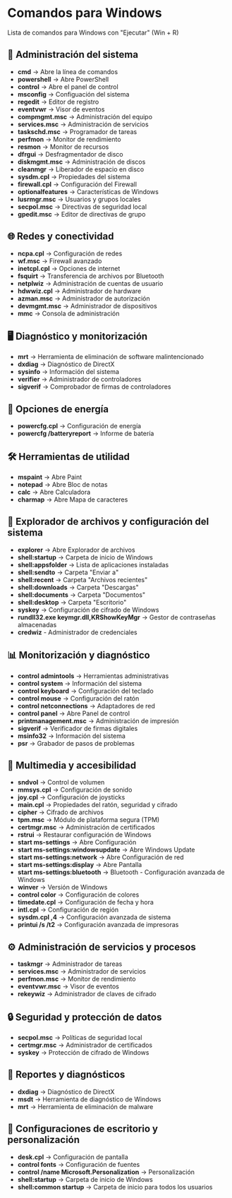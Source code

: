 # Comandos para Windows
Lista de comandos para Windows con "Ejecutar" (Win + R)

## :wrench: Administración del sistema
- **cmd** → Abre la línea de comandos
- **powershell** → Abre PowerShell
- **control** → Abre el panel de control
- **msconfig** → Configuación del sistema
- **regedit** → Editor de registro
- **eventvwr** → Visor de eventos
- **compmgmt.msc** → Administración del equipo
- **services.msc** → Administración de servicios
- **taskschd.msc** → Programador de tareas
- **perfmon** → Monitor de rendimiento
- **resmon** → Monitor de recursos
- **dfrgui** → Desfragmentador de disco
- **diskmgmt.msc** → Administración de discos
- **cleanmgr** → Liberador de espacio en disco
- **sysdm.cpl** → Propiedades del sistema
- **firewall.cpl** → Configuración del Firewall
- **optionalfeatures** → Características de Windows
- **lusrmgr.msc** → Usuarios y grupos locales
- **secpol.msc** → Directivas de seguridad local
- **gpedit.msc** → Editor de directivas de grupo

## :globe_with_meridians: Redes y conectividad
- **ncpa.cpl** → Configuración de redes
- **wf.msc** → Firewall avanzado
- **inetcpl.cpl** → Opciones de internet
- **fsquirt** → Transferencia de archivos por Bluetooth
- **netplwiz** → Administración de cuentas de usuario
- **hdwwiz.cpl** → Administrador de hardware
- **azman.msc** → Administrador de autorización
- **devmgmt.msc** → Administrador de dispositivos
- **mmc** → Consola de administración

## :desktop_computer: Diagnóstico y monitorización
- **mrt** → Herramienta de eliminación de software malintencionado
- **dxdiag** → Diagnóstico de DirectX
- **sysinfo** → Información del sistema
- **verifier** → Administrador de controladores
- **sigverif** → Comprobador de firmas de controladores

## :battery: Opciones de energía
- **powercfg.cpl** → Configuración de energía
- **powercfg /batteryreport** → Informe de batería

## :hammer_and_wrench: Herramientas de utilidad
- **mspaint** → Abre Paint
- **notepad** → Abre Bloc de notas
- **calc** → Abre Calculadora
- **charmap** → Abre Mapa de caracteres

## :open_file_folder: Explorador de archivos y configuración del sistema
- **explorer** → Abre Explorador de archivos
- **shell:startup** → Carpeta de inicio de Windows
- **shell:appsfolder** → Lista de aplicaciones instaladas
- **shell:sendto** → Carpeta "Enviar a"
- **shell:recent** → Carpeta "Archivos recientes"
- **shell:downloads** → Carpeta "Descargas"
- **shell:documents** → Carpeta "Documentos"
- **shell:desktop** → Carpeta "Escritorio"
- **syskey** → Configuración de cifrado de Windows
- **rundll32.exe keymgr.dll,KRShowKeyMgr** → Gestor de contraseñas almacenadas
- **credwiz** - Administrador de credenciales

## :bar_chart: Monitorización y diagnóstico
- **control admintools** → Herramientas administrativas
- **control system** → Información del sistema
- **control keyboard** → Configuración del teclado
- **control mouse** → Configuración del ratón
- **control netconnections** → Adaptadores de red
- **control panel** → Abre Panel de control
- **printmanagement.msc** → Administración de impresión
- **sigverif** → Verificador de firmas digitales
- **msinfo32** → Información del sistema
- **psr** → Grabador de pasos de problemas

## :musical_note: Multimedia y accesibilidad
- **sndvol** → Control de volumen
- **mmsys.cpl** → Configuración de sonido
- **joy.cpl** → Configuración de joysticks
- **main.cpl** → Propiedades del ratón, seguridad y cifrado
- **cipher** → Cifrado de archivos
- **tpm.msc** → Módulo de plataforma segura (TPM)
- **certmgr.msc** → Administración de certificados
- **rstrui** → Restaurar configuración de Windows
- **start ms-settings** → Abre Configuración
- **start ms-settings:windowsupdate** → Abre Windows Update
- **start ms-settings:network** → Abre Configuración de red
- **start ms-settings:display** → Abre Pantalla
- **start ms-settings:bluetooth** → Bluetooth - Configuración avanzada de Windows
- **winver** → Versión de Windows
- **control color** → Configuración de colores
- **timedate.cpl** → Configuración de fecha y hora
- **intl.cpl** → Configuración de región
- **sysdm.cpl ,4** → Configuración avanzada de sistema
- **printui /s /t2** → Configuración avanzada de impresoras

## :gear: Administración de servicios y procesos
- **taskmgr** → Administrador de tareas
- **services.msc** → Administrador de servicios
- **perfmon.msc** → Monitor de rendimiento
- **eventvwr.msc** → Visor de eventos
- **rekeywiz** → Administrador de claves de cifrado

## :lock: Seguridad y protección de datos
- **secpol.msc** → Políticas de seguridad local
- **certmgr.msc** → Administrador de certificados
- **syskey** → Protección de cifrado de Windows

## :memo: Reportes y diagnósticos
- **dxdiag** → Diagnóstico de DirectX
- **msdt** → Herramienta de diagnóstico de Windows
- **mrt** → Herramienta de eliminación de malware

## :art: Configuraciones de escritorio y personalización
- **desk.cpl** → Configuración de pantalla
- **control fonts** → Configuración de fuentes
- **control /name Microsoft.Personalization** → Personalización
- **shell:startup** → Carpeta de inicio de Windows
- **shell:common startup** → Carpeta de inicio para todos los usuarios